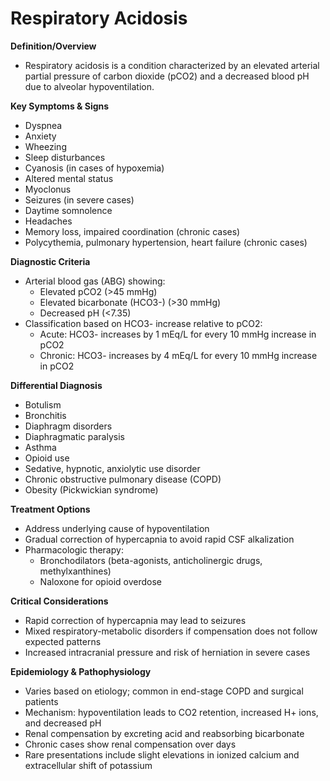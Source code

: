 # Respiratory Acidosis

**Definition/Overview**
- Respiratory acidosis is a condition characterized by an elevated arterial partial pressure of carbon dioxide (pCO2) and a decreased blood pH due to alveolar hypoventilation.

**Key Symptoms & Signs**
- Dyspnea
- Anxiety
- Wheezing
- Sleep disturbances
- Cyanosis (in cases of hypoxemia)
- Altered mental status
- Myoclonus
- Seizures (in severe cases)
- Daytime somnolence
- Headaches
- Memory loss, impaired coordination (chronic cases)
- Polycythemia, pulmonary hypertension, heart failure (chronic cases)

**Diagnostic Criteria**
- Arterial blood gas (ABG) showing:
  - Elevated pCO2 (>45 mmHg)
  - Elevated bicarbonate (HCO3-) (>30 mmHg)
  - Decreased pH (<7.35)
- Classification based on HCO3- increase relative to pCO2:
  - Acute: HCO3- increases by 1 mEq/L for every 10 mmHg increase in pCO2
  - Chronic: HCO3- increases by 4 mEq/L for every 10 mmHg increase in pCO2

**Differential Diagnosis**
- Botulism
- Bronchitis
- Diaphragm disorders
- Diaphragmatic paralysis
- Asthma
- Opioid use
- Sedative, hypnotic, anxiolytic use disorder
- Chronic obstructive pulmonary disease (COPD)
- Obesity (Pickwickian syndrome)

**Treatment Options**
- Address underlying cause of hypoventilation
- Gradual correction of hypercapnia to avoid rapid CSF alkalization
- Pharmacologic therapy:
  - Bronchodilators (beta-agonists, anticholinergic drugs, methylxanthines)
  - Naloxone for opioid overdose

**Critical Considerations**
- Rapid correction of hypercapnia may lead to seizures
- Mixed respiratory-metabolic disorders if compensation does not follow expected patterns
- Increased intracranial pressure and risk of herniation in severe cases

**Epidemiology & Pathophysiology**
- Varies based on etiology; common in end-stage COPD and surgical patients
- Mechanism: hypoventilation leads to CO2 retention, increased H+ ions, and decreased pH
- Renal compensation by excreting acid and reabsorbing bicarbonate
- Chronic cases show renal compensation over days
- Rare presentations include slight elevations in ionized calcium and extracellular shift of potassium